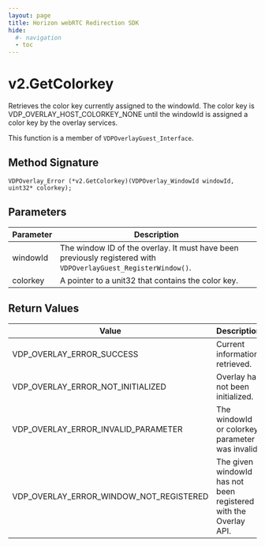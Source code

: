 ```yaml
---
layout: page
title: Horizon webRTC Redirection SDK
hide:
  #- navigation
  - toc
---
```

# v2.GetColorkey

Retrieves the color key currently assigned to the windowId. The color key is VDP_OVERLAY_HOST_COLORKEY_NONE until the windowId is assigned a color key by the overlay services.

This function is a member of `VDPOverlayGuest_Interface`.

## Method Signature
```
VDPOverlay_Error (*v2.GetColorkey)(VDPOverlay_WindowId windowId, uint32* colorkey);
```

## Parameters

| Parameter | Description |
| --------- | ----------- |
| windowId | The window ID of the overlay. It must have been previously registered with `VDPOverlayGuest_RegisterWindow()`. |
| colorkey | A pointer to a unit32 that contains the color key. |

## Return Values

| Value | Description |
| ----- | ----------- |
| VDP_OVERLAY_ERROR_SUCCESS | Current information retrieved. |
| VDP_OVERLAY_ERROR_NOT_INITIALIZED	| Overlay has not been initialized. |
| VDP_OVERLAY_ERROR_INVALID_PARAMETER | The windowId or colorkey parameter was invalid. |
| VDP_OVERLAY_ERROR_WINDOW_NOT_REGISTERED | The given windowId has not been registered with the Overlay API. |

